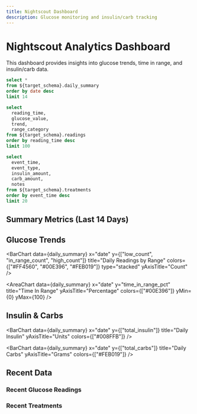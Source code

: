 ```yaml
---
title: Nightscout Dashboard
description: Glucose monitoring and insulin/carb tracking
---
```


# Nightscout Analytics Dashboard

This dashboard provides insights into glucose trends, time in range, and insulin/carb data.

```sql daily_summary
select *
from ${target_schema}.daily_summary
order by date desc
limit 14
```

```sql recent_readings
select
  reading_time,
  glucose_value,
  trend,
  range_category
from ${target_schema}.readings
order by reading_time desc
limit 100
```

```sql recent_treatments
select
  event_time,
  event_type,
  insulin_amount,
  carb_amount,
  notes
from ${target_schema}.treatments
order by event_time desc
limit 20
```

## Summary Metrics (Last 14 Days)

<Card>
  <Metric
    title="Average Glucose"
    value={average(daily_summary.avg_glucose)}
    valueFormat="0"
    suffix=" mg/dL"
    help="Average glucose over the period"
  />
  <Metric
    title="Time In Range"
    value={average(daily_summary.time_in_range_pct)}
    valueFormat="0.0"
    suffix="%"
    help="Percentage of readings in target range (70-180 mg/dL)"
  />
  <Metric
    title="Daily Insulin"
    value={average(daily_summary.total_insulin)}
    valueFormat="0.0"
    suffix=" units"
    help="Average daily insulin"
  />
  <Metric
    title="Daily Carbs"
    value={average(daily_summary.total_carbs)}
    valueFormat="0"
    suffix=" g"
    help="Average daily carbohydrates"
  />
</Card>

## Glucose Trends

<LineChart
  data={daily_summary}
  x="date"
  y="avg_glucose"
  title="Average Daily Glucose"
  yAxisTitle="mg/dL"
  yMin={60}
  yMax={250}
/>

<BarChart
data={daily_summary}
x="date"
y={["low_count", "in_range_count", "high_count"]}
title="Daily Readings by Range"
colors={["#FF4560", "#00E396", "#FEB019"]}
type="stacked"
yAxisTitle="Count"
/>

<AreaChart
data={daily_summary}
x="date"
y="time_in_range_pct"
title="Time In Range"
yAxisTitle="Percentage"
colors={["#00E396"]}
yMin={0}
yMax={100}
/>

## Insulin & Carbs

<BarChart
data={daily_summary}
x="date"
y={["total_insulin"]}
title="Daily Insulin"
yAxisTitle="Units"
colors={["#008FFB"]}
/>

<BarChart
data={daily_summary}
x="date"
y={["total_carbs"]}
title="Daily Carbs"
yAxisTitle="Grams"
colors={["#FEB019"]}
/>

<LineChart
  data={daily_summary}
  x="date"
  y="carb_insulin_ratio"
  title="Carb to Insulin Ratio"
  yAxisTitle="Ratio"
  connectNulls={true}
/>

## Recent Data

### Recent Glucose Readings

<DataTable
  data={recent_readings}
  title="Recent Glucose Readings"
  rowsPerPage={5}
/>

### Recent Treatments

<DataTable
  data={recent_treatments}
  title="Recent Treatments"
  rowsPerPage={5}
/>
